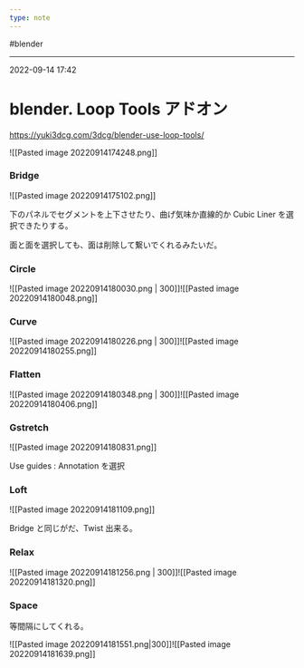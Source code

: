 ```yaml
---
type: note
---
```


#blender 

---
2022-09-14  17:42

# blender. Loop Tools アドオン

https://yuki3dcg.com/3dcg/blender-use-loop-tools/

![[Pasted image 20220914174248.png]]

### Bridge

![[Pasted image 20220914175102.png]]

下のパネルでセグメントを上下させたり、曲げ気味か直線的か Cubic  Liner を選択できたりする。

面と面を選択しても、面は削除して繋いでくれるみたいだ。


### Circle
![[Pasted image 20220914180030.png | 300]]![[Pasted image 20220914180048.png]]



### Curve

![[Pasted image 20220914180226.png | 300]]![[Pasted image 20220914180255.png]]

### Flatten
![[Pasted image 20220914180348.png | 300]]![[Pasted image 20220914180406.png]]


### Gstretch

![[Pasted image 20220914180831.png]]

Use guides : Annotation を選択

### Loft

![[Pasted image 20220914181109.png]]

Bridge と同じがだ、Twist 出来る。


### Relax

![[Pasted image 20220914181256.png | 300]]![[Pasted image 20220914181320.png]]


### Space

等間隔にしてくれる。

![[Pasted image 20220914181551.png|300]]![[Pasted image 20220914181639.png]]




